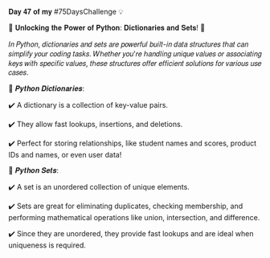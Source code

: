 𝐃𝐚𝐲 𝟒𝟕 𝐨𝐟 𝐦𝐲 #75DaysChallenge 💡 

🚀  𝐔𝐧𝐥𝐨𝐜𝐤𝐢𝐧𝐠 𝐭𝐡𝐞 𝐏𝐨𝐰𝐞𝐫 𝐨𝐟 𝐏𝐲𝐭𝐡𝐨𝐧: 𝐃𝐢𝐜𝐭𝐢𝐨𝐧𝐚𝐫𝐢𝐞𝐬 𝐚𝐧𝐝 𝐒𝐞𝐭𝐬! 🐍

𝐼𝑛 𝑃𝑦𝑡ℎ𝑜𝑛, 𝑑𝑖𝑐𝑡𝑖𝑜𝑛𝑎𝑟𝑖𝑒𝑠 𝑎𝑛𝑑 𝑠𝑒𝑡𝑠 𝑎𝑟𝑒 𝑝𝑜𝑤𝑒𝑟𝑓𝑢𝑙 𝑏𝑢𝑖𝑙𝑡-𝑖𝑛 𝑑𝑎𝑡𝑎 𝑠𝑡𝑟𝑢𝑐𝑡𝑢𝑟𝑒𝑠 𝑡ℎ𝑎𝑡 𝑐𝑎𝑛 𝑠𝑖𝑚𝑝𝑙𝑖𝑓𝑦 𝑦𝑜𝑢𝑟 𝑐𝑜𝑑𝑖𝑛𝑔 𝑡𝑎𝑠𝑘𝑠. 𝑊ℎ𝑒𝑡ℎ𝑒𝑟 𝑦𝑜𝑢'𝑟𝑒 ℎ𝑎𝑛𝑑𝑙𝑖𝑛𝑔 𝑢𝑛𝑖𝑞𝑢𝑒 𝑣𝑎𝑙𝑢𝑒𝑠 𝑜𝑟 𝑎𝑠𝑠𝑜𝑐𝑖𝑎𝑡𝑖𝑛𝑔 𝑘𝑒𝑦𝑠 𝑤𝑖𝑡ℎ 𝑠𝑝𝑒𝑐𝑖𝑓𝑖𝑐 𝑣𝑎𝑙𝑢𝑒𝑠, 𝑡ℎ𝑒𝑠𝑒 𝑠𝑡𝑟𝑢𝑐𝑡𝑢𝑟𝑒𝑠 𝑜𝑓𝑓𝑒𝑟 𝑒𝑓𝑓𝑖𝑐𝑖𝑒𝑛𝑡 𝑠𝑜𝑙𝑢𝑡𝑖𝑜𝑛𝑠 𝑓𝑜𝑟 𝑣𝑎𝑟𝑖𝑜𝑢𝑠 𝑢𝑠𝑒 𝑐𝑎𝑠𝑒𝑠.



🔑 𝑷𝒚𝒕𝒉𝒐𝒏 𝑫𝒊𝒄𝒕𝒊𝒐𝒏𝒂𝒓𝒊𝒆𝒔:

✔️ A dictionary is a collection of key-value pairs.

✔️ They allow fast lookups, insertions, and deletions.

✔️ Perfect for storing relationships, like student names and scores, product IDs and names, or even user data!



🔑 𝑷𝒚𝒕𝒉𝒐𝒏 𝑺𝒆𝒕𝒔:

✔️ A set is an unordered collection of unique elements.

✔️ Sets are great for eliminating duplicates, checking membership, and performing mathematical operations like union, intersection, and difference.

✔️ Since they are unordered, they provide fast lookups and are ideal when uniqueness is required.
